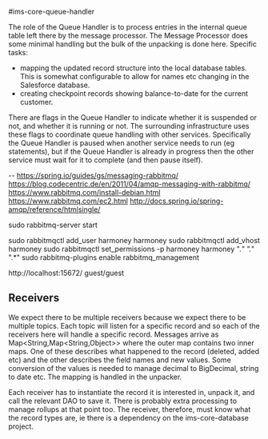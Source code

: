 #ims-core-queue-handler

The role of the Queue Handler is to process entries in the internal queue table left there by the message processor. The Message Processor does some minimal handling but the bulk of the unpacking is done here. Specific tasks:

 * mapping the updated record structure into the local database tables. This is somewhat configurable to allow for names etc changing in the Salesforce database.
 * creating checkpoint records showing balance-to-date for the current customer.
 
There are flags in the Queue Handler to indicate whether it is suspended or not, and whether it is running or not. The surrounding infrastructure uses these flags to coordinate queue handling with other services. Specifically the Queue Handler is paused when another service needs to run (eg statements), but if the Queue Handler is already in progress then the other service must wait for it to complete (and then pause itself).

--
https://spring.io/guides/gs/messaging-rabbitmq/
https://blog.codecentric.de/en/2011/04/amqp-messaging-with-rabbitmq/
https://www.rabbitmq.com/install-debian.html
https://www.rabbitmq.com/ec2.html
http://docs.spring.io/spring-amqp/reference/htmlsingle/

sudo rabbitmq-server start

sudo rabbitmqctl add_user harmoney harmoney
sudo rabbitmqctl add_vhost harmoney
sudo rabbitmqctl set_permissions -p harmoney harmoney ".*" ".*" ".*"
sudo rabbitmq-plugins enable rabbitmq_management

http://localhost:15672/
guest/guest

## Receivers

We expect there to be multiple receivers because we expect there to be multiple topics.
Each topic will listen for a specific record and so each of the receivers here will handle a specific record.
Messages arrive as Map<String,Map<String,Object>> where the outer map contains two inner maps. One of these describes what happened to the record (deleted, added etc) and the other describes the field names and new values. Some conversion of the values is needed to manage decimal to BigDecimal, string to date etc. The mapping is handled in the unpacker.

Each receiver has to instantiate the record it is interested in, unpack it, and call the relevant DAO to save it. There is probably extra processing to manage rollups at that point too. The receiver, therefore, must know what the record types are, ie there is a dependency on the ims-core-database project.

